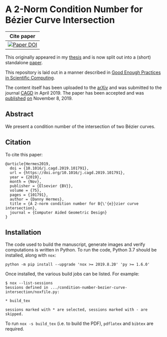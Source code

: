 # A 2-Norm Condition Number for B&#xe9;zier Curve Intersection

| Cite paper           |
| -------------------- |
| [![Paper DOI][8]][6] |

This originally appeared in my [thesis][1] and is now split out
into a (short) standalone [paper][3].

This repository is laid out in a manner described in
[Good Enough Practices in Scientific Computing][2].

The content itself has been uploaded to the [arXiv][4] and was submitted to
the journal [CAGD][5] in April 2019. The paper has been accepted and was
[published][6] [on][7] November 8, 2019.

## Abstract

We present a condition number of the intersection of two B&#xe9;zier curves.

## Citation

To cite this paper:

```
@article{Hermes2019,
  doi = {10.1016/j.cagd.2019.101791},
  url = {https://doi.org/10.1016/j.cagd.2019.101791},
  year = {2019},
  month = {Nov},
  publisher = {Elsevier {BV}},
  volume = {75},
  pages = {101791},
  author = {Danny Hermes},
  title = {A 2-norm condition number for B{\'{e}}zier curve intersection},
  journal = {Computer Aided Geometric Design}
}
```

## Installation

The code used to build the manuscript, generate images and verify
computations is written in Python. To run the code, Python 3.7
should be installed, along with `nox`:

```
python -m pip install --upgrade 'nox >= 2019.8.20' 'py >= 1.6.0'
```

Once installed, the various build jobs can be listed. For example:

```
$ nox --list-sessions
Sessions defined in .../condition-number-bezier-curve-intersection/noxfile.py:

* build_tex

sessions marked with * are selected, sessions marked with - are skipped.
```

To run `nox -s build_tex` (i.e. to build the PDF), `pdflatex` and
`bibtex` are required.

[1]: https://github.com/dhermes/phd-thesis
[2]: https://arxiv.org/abs/1609.00037
[3]: doc/paper.pdf
[4]: https://arxiv.org/abs/1808.06126
[5]: https://www.journals.elsevier.com/computer-aided-geometric-design
[6]: https://doi.org/10.1016/j.cagd.2019.101791
[7]: doc/1-s2.0-S0167839619301001-main.pdf
[8]: https://img.shields.io/badge/DOI-10.1016%2Fj.cagd.2019.101791-blue.svg
